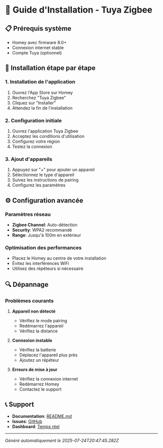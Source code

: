 # 🚀 Guide d'Installation - Tuya Zigbee

## 📋 Prérequis système
- Homey avec firmware 8.0+
- Connexion internet stable
- Compte Tuya (optionnel)

## 🔧 Installation étape par étape

### 1. Installation de l'application
1. Ouvrez l'App Store sur Homey
2. Recherchez "Tuya Zigbee"
3. Cliquez sur "Installer"
4. Attendez la fin de l'installation

### 2. Configuration initiale
1. Ouvrez l'application Tuya Zigbee
2. Acceptez les conditions d'utilisation
3. Configurez votre région
4. Testez la connexion

### 3. Ajout d'appareils
1. Appuyez sur "+" pour ajouter un appareil
2. Sélectionnez le type d'appareil
3. Suivez les instructions de pairing
4. Configurez les paramètres

## ⚙️ Configuration avancée

### Paramètres réseau
- **Zigbee Channel**: Auto-détection
- **Security**: WPA2 recommandé
- **Range**: Jusqu'à 100m en extérieur

### Optimisation des performances
- Placez le Homey au centre de votre installation
- Évitez les interférences WiFi
- Utilisez des répéteurs si nécessaire

## 🔍 Dépannage

### Problèmes courants
1. **Appareil non détecté**
   - Vérifiez le mode pairing
   - Redémarrez l'appareil
   - Vérifiez la distance

2. **Connexion instable**
   - Vérifiez la batterie
   - Déplacez l'appareil plus près
   - Ajoutez un répéteur

3. **Erreurs de mise à jour**
   - Vérifiez la connexion internet
   - Redémarrez Homey
   - Contactez le support

## 📞 Support
- **Documentation**: [README.md](../README.md)
- **Issues**: [GitHub](https://github.com/dlnraja/com.tuya.zigbee/issues)
- **Dashboard**: [Temps réel](../dashboard/)

---
*Généré automatiquement le 2025-07-24T20:47:45.282Z*
